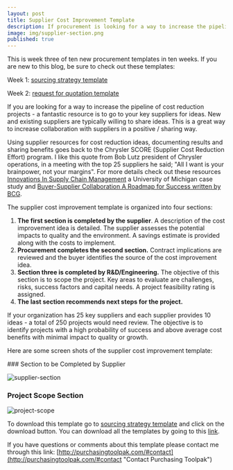 ```yaml
---
layout: post
title: Supplier Cost Improvement Template
description: If procurement is looking for a way to increase the pipeline of cost reduction projects - a fantastic resource is to go to your key suppliers for ideas. Use the supplier cost improvement procurement template to increase collaboration with suppliers in a positive and sharing way.
image: img/supplier-section.png
published: true
---
```


This is week three of ten new procurement templates in ten weeks. If you are new to this blog, be sure to check out these templates:

 Week 1:	[sourcing strategy template]({{site.baseurl}}/2017/04/07/sourcing-strategy-template)

 Week 2:	[request for quotation template]({{site.baseurl}}/2017/04/14/request-for-quotation-template)

If you are looking for a way to increase the pipeline of cost reduction projects - a fantastic resource is to go to your key suppliers for ideas. New and existing suppliers are typically willing to share ideas. This is a great way to increase collaboration with suppliers in a positive / sharing way. <!--more-->

Using supplier resources for cost reduction ideas, documenting results and sharing benefits goes back to the Chrysler SCORE (Supplier Cost Reduction Effort) program. I like this quote from Bob Lutz president of Chrysler operations,  in a meeting with the top 25 suppliers he said; "All I want is your brainpower, not your margins".  For more details check out these resources <a href="http://www-personal.umich.edu/~afuah/cases/case3.html"> Innovations In Supply Chain Management</a> a University of Michigan case study and <a href="https://www.bcgperspectives.com/content/articles/sourcing_procurement_supply_chain_management_buyer_supplier_collaboration_roadmap_for_success/"> Buyer-Supplier Collaboration A Roadmap for Success written by BCG</a>.

The supplier cost improvement template is organized into four sections:

1. **The first section is completed by the supplier**. A description of the cost improvement idea is detailed. The supplier assesses the potential impacts to quality and the environment.  A savings estimate is provided along with the costs to implement.
2. **Procurement completes the second section.** Contract implications are reviewed and the buyer identifies the source of the cost improvement idea.
3. **Section three is completed by R&D/Engineering.** The objective of this section is to scope the project. Key areas to evaluate are challenges, risks, success factors and capital needs. A project feasibility rating is assigned.
4. **The last section recommends next steps for the project.**

If your organization has 25 key suppliers and each supplier provides 10 ideas - a total of 250 projects would need review. The objective is to identify projects with a high probability of success and above average cost benefits with minimal impact to quality or growth.

Here are some screen shots of the supplier cost improvement template:
<div style="text-align:left" markdown="1">
###  Section to be Completed by Supplier

![supplier-section]({{site.baseurl}}/img/supplier-section.png)

### Project Scope Section

![project-scope]({{site.baseurl}}/img/project-scope.png)
</div>

To download this template go to <a href="https://github.com/purchasingtoolpak/purchasingtoolpak/blob/master/supplier-integration/supplier-cost-improvement-template.docx">sourcing strategy template</a> and click on the download button. You can download all the templates by going to this <a href="http://purchasingtoolpak.com/#team">link</a>.

If you have questions or comments about this template please contact me through this link:
[http://purchasingtoolpak.com/#contact](http://purchasingtoolpak.com/#contact "Contact Purchasing Toolpak")
